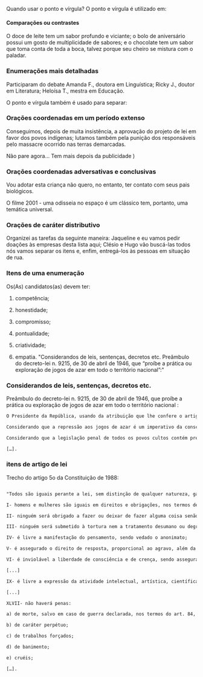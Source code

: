 Quando usar o ponto e vírgula?
O ponto e vírgula é utilizado em:

#### Comparações ou contrastes
O doce de leite tem um sabor profundo e viciante; o bolo de aniversário possui um gosto de multiplicidade de sabores; e o chocolate tem um sabor que toma conta de toda a boca, talvez porque seu cheiro se mistura com o paladar.

### Enumerações mais detalhadas
Participaram do debate Amanda F., doutora em Linguística; Ricky J., doutor em Literatura; Heloísa T., mestra em Educação.

O ponto e vírgula também é usado para separar:

### Orações coordenadas em um período extenso
Conseguimos, depois de muita insistência, a aprovação do projeto de lei em favor dos povos indígenas; lutamos também pela punição dos responsáveis pelo massacre ocorrido nas terras demarcadas.


Não pare agora... Tem mais depois da publicidade )

### Orações coordenadas adversativas e conclusivas
Vou adotar esta criança não quero, no entanto, ter contato com seus pais biológicos.

O filme 2001 - uma odisseia no espaço é um clássico tem, portanto, uma temática universal.

### Orações de caráter distributivo
Organizei as tarefas da seguinte maneira: Jaqueline e eu vamos pedir doações às empresas desta lista aqui; Clésio e Hugo vão buscá-las todos nós vamos separar os itens e, enfim, entregá-los às pessoas em situação de rua.

### Itens de uma enumeração
Os(As) candidatos(as) devem ter:

1. competência;

2. honestidade;

3. compromisso;

4. pontualidade;

5. criatividade;

6. empatia.
"Considerandos de leis, sentenças, decretos etc.
Preâmbulo do decreto-lei n. 9215, de 30 de abril de 1946, que “proíbe a prática ou exploração de jogos de azar em todo o território nacional”:"

### Considerandos de leis, sentenças, decretos etc.

Preâmbulo do decreto-lei n. 9215, de 30 de abril de 1946, que proíbe a prática ou exploração de jogos de azar em todo o território nacional :
```txt
O Presidente da República, usando da atribuição que lhe confere o artigo 180 da Constituição, e

Considerando que a repressão aos jogos de azar é um imperativo da consciência universal

Considerando que a legislação penal de todos os povos cultos contém preceitos tendentes a esse fim;

[…].
```
### itens de artigo de lei
Trecho do artigo 5o da Constituição de 1988:
```txt

"Todos são iguais perante a lei, sem distinção de qualquer natureza, garantindo-se aos brasileiros e aos estrangeiros residentes no País a inviolabilidade do direito à vida, à liberdade, à igualdade, à segurança e à propriedade, nos termos seguintes:

I- homens e mulheres são iguais em direitos e obrigações, nos termos desta Constituição;

II- ninguém será obrigado a fazer ou deixar de fazer alguma coisa senão em virtude de lei;

III- ninguém será submetido à tortura nem a tratamento desumano ou degradante;

IV- é livre a manifestação do pensamento, sendo vedado o anonimato;

V- é assegurado o direito de resposta, proporcional ao agravo, além da indenização por dano material, moral ou à imagem;

VI- é inviolável a liberdade de consciência e de crença, sendo assegurado o livre exercício dos cultos religiosos e garantida, na forma da lei, a proteção aos locais de culto e a suas liturgias;

[...]

IX- é livre a expressão da atividade intelectual, artística, científica e de comunicação, independentemente de censura ou licença;

[...]

XLVII- não haverá penas:

a) de morte, salvo em caso de guerra declarada, nos termos do art. 84, XIX;

b) de caráter perpétuo;

c) de trabalhos forçados;

d) de banimento;

e) cruéis;

[…].
